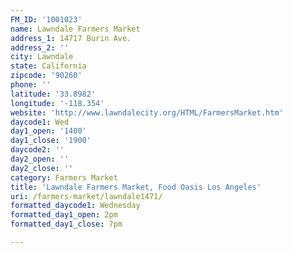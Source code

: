 ```yaml
---
FM_ID: '1001023'
name: Lawndale Farmers Market
address_1: 14717 Burin Ave.
address_2: ''
city: Lawndale
state: California
zipcode: '90260'
phone: ''
latitude: '33.8982'
longitude: '-118.354'
website: 'http://www.lawndalecity.org/HTML/FarmersMarket.htm'
daycode1: Wed
day1_open: '1400'
day1_close: '1900'
daycode2: ''
day2_open: ''
day2_close: ''
category: Farmers Market
title: 'Lawndale Farmers Market, Food Oasis Los Angeles'
uri: /farmers-market/lawndale1471/
formatted_daycode1: Wednesday
formatted_day1_open: 2pm
formatted_day1_close: 7pm

---
```

